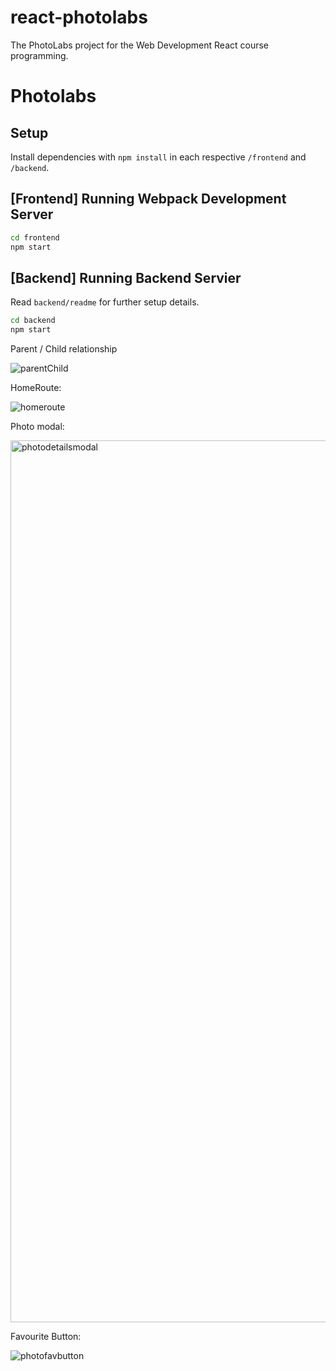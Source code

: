 # react-photolabs
The PhotoLabs project for the Web Development React course programming.

# Photolabs

## Setup

Install dependencies with `npm install` in each respective `/frontend` and `/backend`.

## [Frontend] Running Webpack Development Server

```sh
cd frontend
npm start
```

## [Backend] Running Backend Servier

Read `backend/readme` for further setup details.

```sh
cd backend
npm start
```

Parent / Child relationship

![parentChild](https://github.com/user-attachments/assets/5ded6a52-171a-43ba-a1f5-afdcc58ed3bf)




HomeRoute: 

![homeroute](https://github.com/user-attachments/assets/8636d9ab-adad-4145-bd2e-ae34b00d024b)




Photo modal: 

<img width="1411" alt="photodetailsmodal" src="https://github.com/user-attachments/assets/c43a7b4a-ee28-4122-8c63-c17e8c978cc6">




Favourite Button:

![photofavbutton](https://github.com/user-attachments/assets/27dcb93f-028b-42fb-9b17-0ff086efae14)
